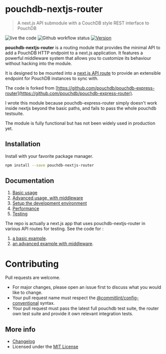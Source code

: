 # pouchdb-nextjs-router

> A next.js API submodule with a CouchDB style REST interface to PouchDB

![live the code](https://img.shields.io/badge/live%20the%20code-%E2%98%85%E2%98%85%E2%98%85%E2%98%85-yellow) ![Github workflow status](https://img.shields.io/github/workflow/status/jpbourgeon/pouchdb-nextjs-router/continuous-integration) [![Version](https://img.shields.io/github/package-json/v/jpbourgeon/pouchdb-nextjs-router)](https://www.npmjs.com/package/pouchdb-nextjs-router)

**pouchdb-nextjs-router** is a routing module that provides the minimal API to add a PouchDB HTTP endpoint to a next.js application. It features a powerful middleware system that allows you to customize its behaviour without hacking into the module.

It is designed to be mounted into a [next.js API route](https://nextjs.org/docs/api-routes/introduction) to provide an extensible endpoint for PouchDB instances to sync with.

The code is forked from [https://github.com/pouchdb/pouchdb-express-router](https://github.com/pouchdb/pouchdb-express-router).

I wrote this module because pouchdb-express-router simply doesn't work inside nextjs beyond the basic paths, and fails to pass the whole pouchdb testsuite.

The module is fully functional but has not been widely used in production yet.

## Installation

Install with your favorite package manager.

```bash
npm install --save pouchdb-nextjs-router
```

## Documentation

1. [Basic usage](/docs/01_basic_usage.md)
1. [Advanced usage, with middleware](/docs/02_advanced_usage_with_middleware.md)
1. [Setup the development environment](/docs/03_dev_environment_setup.md)
1. [Performance](/docs/04_performance.md)
1. [Testing](/docs/05_testing.md)

The repo is actually a next.js app that uses pouchdb-nextjs-router in various API routes for testing. See the code for :

1. [a basic example](/pages/api/pouchdb/[[...params]].js).
1. [an advanced example with middleware](/pages/api/with-middleware/[[...params]].js).

# Contributing

Pull requests are welcome.

- For major changes, please open an issue first to discuss what you would like to change.
- Your pull request name must respect the [@commitlint/config-conventional](https://github.com/conventional-changelog/commitlint/tree/master/%40commitlint/config-conventional) syntax.
- Your pull request must pass the latest full pouchdb test suite, the router own test suite and provide it own relevant integration tests.

## More info

- [Changelog](CHANGELOG.md)
- Licensed under the [MIT License](LICENSE.txt)
